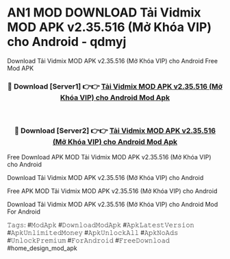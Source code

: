 # AN1 MOD DOWNLOAD Tải Vidmix MOD APK v2.35.516 (Mở Khóa VIP) cho Android - qdmyj
Download Tải Vidmix MOD APK v2.35.516 (Mở Khóa VIP) cho Android Free Mod APK

<div align="center">
<h3>🔴 Download [Server1] 👉👉 <a href="https://apk-comot.site?title=Tải_Vidmix_MOD_APK_v2.35.516_(Mở_Khóa_VIP)_cho_Android">Tải Vidmix MOD APK v2.35.516 (Mở Khóa VIP) cho Android Mod Apk</a></h3><br>

<h3>🔴 Download [Server2] 👉👉 <a href="https://apk-comot.site?title=Tải_Vidmix_MOD_APK_v2.35.516_(Mở_Khóa_VIP)_cho_Android">Tải Vidmix MOD APK v2.35.516 (Mở Khóa VIP) cho Android Mod Apk</a></h3>
</div>


Free Download APK MOD Tải Vidmix MOD APK v2.35.516 (Mở Khóa VIP) cho Android

Download Tải Vidmix MOD APK v2.35.516 (Mở Khóa VIP) cho Android 

Free APK MOD Tải Vidmix MOD APK v2.35.516 (Mở Khóa VIP) cho Android 

Download Tải Vidmix MOD APK v2.35.516 (Mở Khóa VIP) cho Android Mod For Android

𝚃𝚊𝚐𝚜: #𝙼𝚘𝚍𝙰𝚙𝚔 #𝙳𝚘𝚠𝚗𝚕𝚘𝚊𝚍𝙼𝚘𝚍𝙰𝚙𝚔 #𝙰𝚙𝚔𝙻𝚊𝚝𝚎𝚜𝚝𝚅𝚎𝚛𝚜𝚒𝚘𝚗 #𝙰𝚙𝚔𝚄𝚗𝚕𝚒𝚖𝚒𝚝𝚎𝚍𝙼𝚘𝚗𝚎𝚢 #𝙰𝚙𝚔𝚄𝚗𝚕𝚘𝚌𝚔𝙰𝚕𝚕 #𝙰𝚙𝚔𝙽𝚘𝙰𝚍𝚜 #𝚄𝚗𝚕𝚘𝚌𝚔𝙿𝚛𝚎𝚖𝚒𝚞𝚖 #𝙵𝚘𝚛𝙰𝚗𝚍𝚛𝚘𝚒𝚍 #𝙵𝚛𝚎𝚎𝙳𝚘𝚠𝚗𝚕𝚘𝚊𝚍 #home_design_mod_apk
